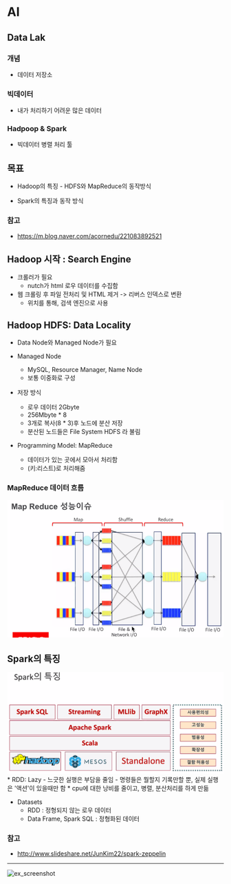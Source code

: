 # AI

## Data Lak

### 개념
* 데이터 저장소

### 빅데이터
* 내가 처리하기 어려운 많은 데이터

### Hadpoop & Spark
* 빅데이터 병렬 처리 툴

## 목표
* Hadoop의 특징 - HDFS와 MapReduce의  동작방식

* Spark의 특징과 동작 방식

### 참고
* https://m.blog.naver.com/acornedu/221083892521


## Hadoop 시작 : Search Engine
* 크롤러가 필요
	+ nutch가 html 로우 데이터를 수집함
* 웹 크롤링 후 파일 전처리 및 HTML 제거 -> 리버스 인덱스로 변환
	- 위치를 통해, 검색 엔진으로 사용
	
## Hadoop HDFS: Data Locality
* Data Node와 Managed Node가 필요
* Managed Node
	- MySQL, Resource Manager, Name Node
	- 보통 이중화로 구성
* 저장 방식 
	- 로우 데이터 2Gbyte
	- 256Mbyte * 8
	- 3개로 복사(8 * 3)후 노드에 분산 저장
	- 분산된 노드들은 File System HDFS 라 불림

* Programming Model: MapReduce
	- 데이터가 있는 곳에서 모아서 처리함
	- (키:리스트)로 처리해줌

### MapReduce 데이터 흐름
<img src="AIimage/MapReduce성능이슈.png" alt="MapReduce성능이슈.png" style="zoom:100%;" />

## Spark의 특징
<img src="AIimage/Spark의특징.png" alt="MapReduce성능이슈.png" style="zoom:100%;" />
* RDD: Lazy - 느긋한 실행은 부담을 줄임
	- 명령들은 뭘할지 기록만할 뿐, 실제 실행은 '액션'이 있을때만 함
* cpu에 대한 낭비를 줄이고, 병렬, 분산처리를 하게 만듦

* Datasets
	- RDD : 정형되지 않는 로우 데이터
	- Data Frame, Spark SQL : 정형화된 데이터

### 참고
* http://www.slideshare.net/JunKim22/spark-zeppelin


---
![ex_screenshot](./img/screenshot.png)
